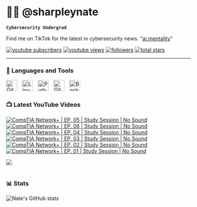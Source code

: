 # 👨‍💻 @sharpleynate

**`Cybersecurity Undergrad`**

Find me on TikTok for the latest in cybersecurity news. "[ai.mentality][tiktok]"

   <p align="left">
      <a href="https://www.youtube.com/@sharpleynate?sub_confirmation=1">
         <img alt="youtube subscribers" title="Subscribe to my YouTube channel" src="https://custom-icon-badges.demolab.com/youtube/channel/subscribers/UCpus-LD3MmBeX48MvYUrndQ?color=%23E05D44&label=SUBSCRIBE&logo=video&logoColor=white&style=for-the-badge&labelColor=CE4630"/></a> 
      <a href="https://www.youtube.com/@sharpleynate">
         <img alt="youtube views" title="YouTube views" src="https://custom-icon-badges.demolab.com/youtube/channel/views/UCpus-LD3MmBeX48MvYUrndQ?color=%23E1AD0E&logo=eye&logoColor=white&style=for-the-badge&labelColor=C79600"/></a> 
      <a href="https://github.com/sharpleynate?tab=followers">
         <img alt="followers" title="Follow me on Github" src="https://custom-icon-badges.demolab.com/github/followers/sharpleynate?color=236ad3&labelColor=1155ba&style=for-the-badge&logo=person-add&label=Follow&logoColor=white"/></a>
      <a href="https://github.com/sharpleynate?tab=repositories&sort=stargazers">
         <img alt="total stars" title="Total stars on GitHub" src="https://custom-icon-badges.demolab.com/github/stars/sharpleynate?color=55960c&style=for-the-badge&labelColor=488207&logo=star"/></a>
   </p>

---

### 🧰 Languages and Tools

<img align="left" alt="Git" width="30px" style="padding-right:10px;" src="https://cdn.jsdelivr.net/gh/devicons/devicon/icons/git/git-original.svg" />
<img align="left" alt="Linux" width="30px" style="padding-right:10px;" src="https://cdn.jsdelivr.net/gh/devicons/devicon/icons/linux/linux-original.svg" />
<img align="left" alt="Python" width="30px" style="padding-right:10px;" src="https://cdn.jsdelivr.net/gh/devicons/devicon/icons/python/python-plain.svg" />
<img align="left" alt="GitHub" width="30px" style="padding-right:10px;" src="https://cdn.jsdelivr.net/gh/devicons/devicon/icons/github/github-original.svg" />
<img align="left" alt="Bash" width="30px" style="padding-right:10px;" src="https://cdn.jsdelivr.net/gh/devicons/devicon/icons/bash/bash-original.svg" />
<br />

#

### 📺 Latest YouTube Videos

<!-- BEGIN YOUTUBE-CARDS -->
[![CompTIA Network+ | EP. 05 | Study Session | No Sound](https://ytcards.demolab.com/?id=gAQkb0AaR7U&title=CompTIA+Network%2B+%7C+EP.+05+%7C+Study+Session+%7C+No+Sound&lang=en&timestamp=1735313534&background_color=%230d1117&title_color=%23ffffff&stats_color=%23dedede&max_title_lines=1&width=250&border_radius=5 "CompTIA Network+ | EP. 05 | Study Session | No Sound")](https://www.youtube.com/watch?v=gAQkb0AaR7U)
[![CompTIA Network+ | EP. 06 | Study Session | No Sound](https://ytcards.demolab.com/?id=qj3IXleq0rA&title=CompTIA+Network%2B+%7C+EP.+06+%7C+Study+Session+%7C+No+Sound&lang=en&timestamp=1735278704&background_color=%230d1117&title_color=%23ffffff&stats_color=%23dedede&max_title_lines=1&width=250&border_radius=5 "CompTIA Network+ | EP. 06 | Study Session | No Sound")](https://www.youtube.com/watch?v=qj3IXleq0rA)
[![CompTIA Network+ | EP. 04 | Study Session | No Sound](https://ytcards.demolab.com/?id=clEunm8DEGM&title=CompTIA+Network%2B+%7C+EP.+04+%7C+Study+Session+%7C+No+Sound&lang=en&timestamp=1735057710&background_color=%230d1117&title_color=%23ffffff&stats_color=%23dedede&max_title_lines=1&width=250&border_radius=5 "CompTIA Network+ | EP. 04 | Study Session | No Sound")](https://www.youtube.com/watch?v=clEunm8DEGM)
[![CompTIA Network+ | EP. 03 | Study Session | No Sound](https://ytcards.demolab.com/?id=5HCLeLFyfLQ&title=CompTIA+Network%2B+%7C+EP.+03+%7C+Study+Session+%7C+No+Sound&lang=en&timestamp=1735050770&background_color=%230d1117&title_color=%23ffffff&stats_color=%23dedede&max_title_lines=1&width=250&border_radius=5 "CompTIA Network+ | EP. 03 | Study Session | No Sound")](https://www.youtube.com/watch?v=5HCLeLFyfLQ)
[![CompTIA Network+ | EP. 02 | Study Session | No Sound](https://ytcards.demolab.com/?id=B6wSUODiM-k&title=CompTIA+Network%2B+%7C+EP.+02+%7C+Study+Session+%7C+No+Sound&lang=en&timestamp=1734945440&background_color=%230d1117&title_color=%23ffffff&stats_color=%23dedede&max_title_lines=1&width=250&border_radius=5 "CompTIA Network+ | EP. 02 | Study Session | No Sound")](https://www.youtube.com/watch?v=B6wSUODiM-k)
[![CompTIA Network+ | EP. 01 | Study Session | No Sound](https://ytcards.demolab.com/?id=qboOu7aAdNk&title=CompTIA+Network%2B+%7C+EP.+01+%7C+Study+Session+%7C+No+Sound&lang=en&timestamp=1734628855&background_color=%230d1117&title_color=%23ffffff&stats_color=%23dedede&max_title_lines=1&width=250&border_radius=5 "CompTIA Network+ | EP. 01 | Study Session | No Sound")](https://www.youtube.com/watch?v=qboOu7aAdNk)
<!-- END YOUTUBE-CARDS -->

[<img src="https://custom-icon-badges.demolab.com/badge/-Subscribe%20For%20More-red?style=for-the-badge&logo=video&logoColor=white"/>]([https://www.youtube.com/c/sharpleynate?sub_confirmation=1](https://www.youtube.com/channel/UCpus-LD3MmBeX48MvYUrndQ))

#

### 📊 Stats

![Nate's GitHub stats](https://github-readme-stats.vercel.app/api?username=sharpleynate&show_icons=true&theme=gruvbox)

<!-- ![GitHub Streak](https://streak-stats.demolab.com?user=ForrestKnight&theme=gruvbox&border_radius=4.5) -->

#

[website]: https://sharpleynate.com
[youtube]: https://youtube.com/sharpleynate
[tiktok]: https://www.tiktok.com/@ai.mentality
[linkedin]: https://www.linkedin.com/in/sharpleynate/
